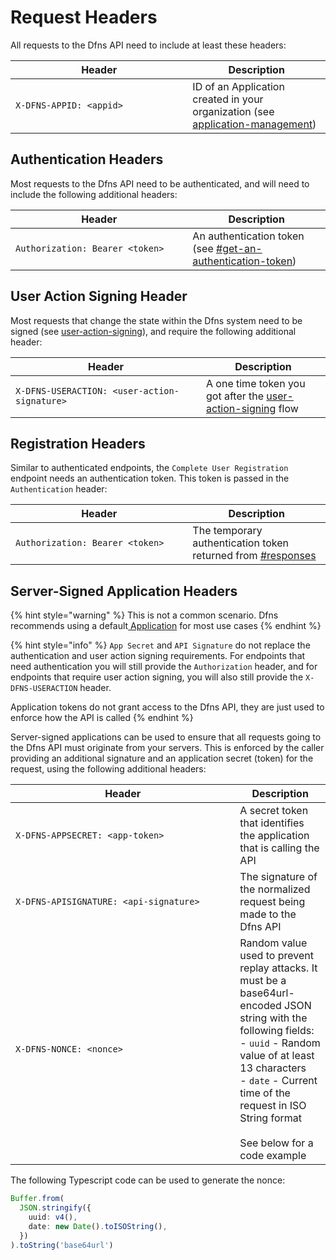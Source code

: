 # Request Headers

All requests to the Dfns API need to include at least these headers:

<table><thead><tr><th width="267.36734693877554">Header</th><th>Description</th></tr></thead><tbody><tr><td><code>X-DFNS-APPID: &#x3C;appid></code></td><td>ID of an Application created in your organization (see <a data-mention href="../api-docs/authentication/application-management/">application-management</a>)</td></tr></tbody></table>

## Authentication Headers

Most requests to the Dfns API need to be authenticated, and will need to include the following additional headers:

<table><thead><tr><th width="267.36734693877554">Header</th><th>Description</th></tr></thead><tbody><tr><td><code>Authorization: Bearer &#x3C;token></code></td><td>An authentication token (see <a data-mention href="authentication-authorization.md#get-an-authentication-token">#get-an-authentication-token</a>)</td></tr></tbody></table>

## User Action Signing Header

Most requests that change the state within the Dfns system need to be signed (see [user-action-signing](../api-docs/authentication/user-action-signing/ "mention")), and require the following additional header:

<table><thead><tr><th width="289">Header</th><th>Description</th></tr></thead><tbody><tr><td><code>X-DFNS-USERACTION: &#x3C;user-action-signature></code></td><td>A one time token you got after the <a data-mention href="../api-docs/authentication/user-action-signing/">user-action-signing</a> flow</td></tr></tbody></table>

## Registration Headers

Similar to authenticated endpoints, the `Complete User Registration` endpoint needs an authentication token. This token is passed in the `Authentication` header:

<table><thead><tr><th width="267.36734693877554">Header</th><th>Description</th></tr></thead><tbody><tr><td><code>Authorization: Bearer &#x3C;token></code></td><td>The temporary authentication token returned from <a data-mention href="../api-docs/authentication/registration/initUserRegistration.md#responses">#responses</a></td></tr></tbody></table>

## Server-Signed Application Headers

{% hint style="warning" %}
This is not a common scenario. Dfns recommends using a default[ Application](../api-docs/authentication/application-management/#application-types) for most use cases
{% endhint %}

{% hint style="info" %}
`App Secret` and `API Signature` do not replace the authentication and user action signing requirements. For endpoints that need authentication you will still provide the `Authorization` header, and for endpoints that require user action signing, you will also still provide the `X-DFNS-USERACTION` header.

Application tokens do not grant access to the Dfns API, they are just used to enforce how the API is called
{% endhint %}

Server-signed applications can be used to ensure that all requests going to the Dfns API must originate from your servers. This is enforced by the caller providing an additional signature and an application secret (token) for the request, using the following additional headers:

<table><thead><tr><th width="343.36734693877554">Header</th><th>Description</th></tr></thead><tbody><tr><td><code>X-DFNS-APPSECRET: &#x3C;app-token></code></td><td>A secret token that identifies the application that is calling the API</td></tr><tr><td><code>X-DFNS-APISIGNATURE: &#x3C;api-signature></code></td><td>The signature of the normalized request being made to the Dfns API</td></tr><tr><td><code>X-DFNS-NONCE: &#x3C;nonce></code></td><td>Random value used to prevent replay attacks. It must be a base64url-encoded JSON string with the following fields:<br>- <code>uuid</code> - Random value of at least 13 characters<br>- <code>date</code> - Current time of the request in ISO String format<br><br>See below for a code example</td></tr></tbody></table>

The following Typescript code can be used to generate the nonce:

```typescript
Buffer.from(
  JSON.stringify({
    uuid: v4(),
    date: new Date().toISOString(),
  })
).toString('base64url')
```
